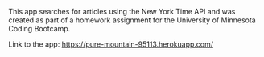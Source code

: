 This app searches for articles using the New York Time API and was created as part of a homework assignment for the University of Minnesota Coding Bootcamp.

Link to the app: https://pure-mountain-95113.herokuapp.com/

